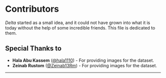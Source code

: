 # Contributors

*Delta* started as a small idea, and it could not have grown into what it is today without the help of some incredible friends. This file is dedicated to them.


## Special Thanks to 

* **Hala Abu Kassem** ([@hala1110](https://github.com/hala1110)) - For providing images for the dataset.
* **Zeinab Rustom** ([@Zeinab13Rm](https://github.com/Zeinab13Rm)) - For providing images for the dataset.

---

